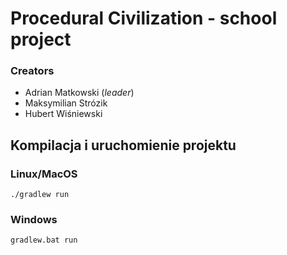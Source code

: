 # Procedural Civilization - school project

### Creators
* Adrian Matkowski (*leader*)
* Maksymilian Strózik
* Hubert Wiśniewski

## Kompilacja i uruchomienie projektu

### Linux/MacOS
`./gradlew run`

### Windows
`gradlew.bat run`
